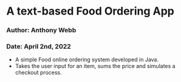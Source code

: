 # A text-based Food Ordering App
### Author: Anthony Webb
### Date: April 2nd, 2022
* A simple Food online ordering system developed in Java.
* Takes the user input for an item, sums the price and simulates a checkout process.
